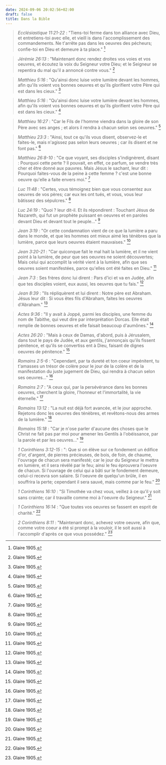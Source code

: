 ```yaml
---
date: 2024-09-06 20:02:56+02:00
draft: false
title: Dans la Bible
---
```





> *Ecclésiastique 11:21-22* : "Tiens-toi ferme dans ton alliance avec Dieu, et entretiens-toi avec elle, et vieill is dans l'accomplissement des commandements. Ne t'arrête pas dans les oeuvres des pécheurs; confie-toi en Dieu et demeure à ta place." [^1]

[^1]: Glaire 1905.

> *Jérémie 26:13* : "Maintenant donc rendez droites vos voies et vos oeuvres, et écoutez la voix du Seigneur votre Dieu; et le Seigneur se repentira du mal qu'il a annoncé contre vous." [^2]

[^2]: Glaire 1905.

> *Matthieu 5:16* : "Qu'ainsi donc luise votre lumière devant les hommes, afin qu'ils voient vos bonnes oeuvres et qu'ils glorifient votre Père qui est dans les cieux." [^3]

[^3]: Glaire 1905.

> *Matthieu 5:16* : "Qu'ainsi donc luise votre lumière devant les hommes, afin qu'ils voient vos bonnes oeuvres et qu'ils glorifient votre Père qui est dans les cieux." [^4]

[^4]: Glaire 1905.

> *Matthieu 16:27* : "Car le Fils de l'homme viendra dans la gloire de son Père avec ses anges ; et alors il rendra à chacun selon ses oeuvres." [^5]

[^5]: Glaire 1905.

> *Matthieu 23:3* :  "Ainsi, tout ce qu'ils vous disent, observez-le et faites-le, mais n'agissez pas selon leurs oeuvres ; car ils disent et ne font pas." [^6]

[^6]: Glaire 1905.

> *Matthieu 26:8-10* : "Ce que voyant, ses disciples s'indignèrent, disant : Pourquoi cette perte ? Il pouvait, en effet, ce parfum, se vendre très cher et être donné aux pauvres. Mais Jésus le sachant, leur dit : Pourquoi faites-vous de la peine à cette femme ? c'est une bonne oeuvre qu'elle a faite envers moi." [^7]

[^7]: Glaire 1905.

> *Luc 11:48* : "Certes, vous témoignez bien que vous consentez aux oeuvres de vos pères; car eux les ont tués, et vous, vous leur bâtissez des sépulcres." [^8]

[^8]: Glaire 1905.

> *Luc 24:19* : "Quoi ? leur dit-il. Et ils répondirent : Touchant Jésus de Nazareth, qui fut un prophète puissant en oeuvres et en paroles devant Dieu et devant tout le peuple..." [^9]

[^9]: Glaire 1905.

> *Jean 3:19* : "Or cette condamnation vient de ce que la lumière a paru dans le monde, et que les hommes ont mieux aimé les ténèbres que la lumière, parce que leurs oeuvres étaient mauvaises." [^10]

[^10]: Glaire 1905.

> *Jean 3:20-21* : "Car quiconque fait le mal hait la lumière, et il ne vient point à la lumière, de peur que ses oeuvres ne soient découvertes; Mais celui qui accomplit la vérité vient à la lumière, afin que ses oeuvres soient manifestées, parce qu'elles ont été faites en Dieu." [^11]

[^11]: Glaire 1905.

> *Jean 7:3* : Ses frères donc lui dirent : Pars d'ici et va en Judée, afin que tes disciples voient, eux aussi, les oeuvres que tu fais." [^12]

[^12]: Glaire 1905.

> *Jean 8:39* : "Ils répliquèrent et lui dirent : Notre père est Abraham. Jésus leur dit : Si vous êtes fils d'Abraham, faites les oeuvres d'Abraham." [^13]

[^13]: Glaire 1905.

> *Actes 9:36* : "Il y avait à Joppé, parmi les disciples, une femme du nom de Tabithe, qui veut dire par interprétation Dorcas. Elle était remplie de bonnes oeuvres et elle faisait beaucoup d'aumônes." [^14]

[^14]: Glaire 1905.

> *Actes 26:20* : "Mais à ceux de Damas, d'abord, puis à Jérusalem, dans tout le pays de Judée, et aux gentils, j'annonçais qu'ils fissent pénitence, et qu'ils se convertiss ent à Dieu, faisant de dignes oeuvres de pénitence." [^15]

[^15]: Glaire 1905.

> *Romains 2:5-6* : "Cependant, par ta dureté et ton coeur impénitent, tu t'amasses un trésor de colère pour le jour de la colère et de la manifestation du juste jugement de Dieu, qui rendra à chacun selon ses oeuvres..." [^16]

[^16]: Glaire 1905.

> *Romains 2:7* : "A ceux qui, par la persévérance dans les bonnes oeuvres, cherchent la gloire, l'honneur et l'immortalité, la vie éternelle." [^17]

[^17]: Glaire 1905.

> *Romains 13:12* : "La nuit est déjà fort avancée, et le jour approche. Rejetons donc les oeuvres des ténèbres, et revêtons-nous des armes de la lumière." [^18]

[^18]: Glaire 1905.

> *Romains 15:18* : "Car je n'ose parler d'aucune des choses que le Christ ne fait pas par moi pour amener les Gentils à l'obéissance, par la parole et par les oeuvres..." [^19]

[^19]: Glaire 1905.

> *1 Corinthiens 3:12-15* : ": Que si on élève sur ce fondement un édifice d'or, d'argent, de pierres précieuses, de bois, de foin, de chaume, l'ouvrage de chacun sera manifesté; car le jour du Seigneur le mettra en lumière, et il sera révélé par le feu; ainsi le feu éprouvera l'oeuvre de chacun. Si l'ouvrage de celui qui a bâti sur le fondement demeure, celui-ci recevra son salaire. Si l'oeuvre de quelqu'un brûle, il en souffrira la perte; cependant il sera sauvé, mais comme par le feu." [^20]

[^20]: Glaire 1905.

> *1 Corinthiens 16:10* : "Si Timothée va chez vous, veillez à ce qu'il y soit sans crainte; car il travaille comme moi à l'oeuvre du Seigneur." [^21]

[^21]: Glaire 1905.

> *1 Corinthiens 16:14* : "Que toutes vos oeuvres se fassent en esprit de charité." [^22]

[^22]: Glaire 1905.

> *2 Corinthiens 8:11* : "Maintenant donc, achevez votre oeuvre, afin que, comme votre coeur a été si prompt à la vouloir, il le soit aussi à l'accomplir d'après ce que vous possédez." [^23]

[^23]: Glaire 1905.



